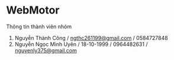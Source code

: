 ﻿# WebMotor
Thông tin thành viên nhóm 
1. Nguyễn Thành Công / ngthc261199@gmail.com / 0584727848 
2. Nguyễn Ngọc Minh Uyên / 18-10-1999 / 0964482631 / nguyenly375@gmail.com
